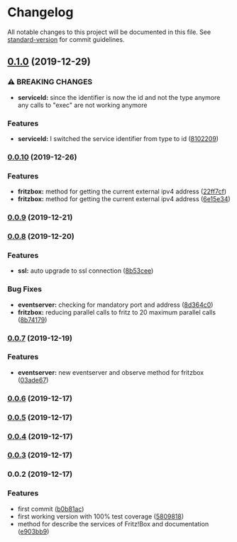 # Changelog

All notable changes to this project will be documented in this file. See [standard-version](https://github.com/conventional-changelog/standard-version) for commit guidelines.

## [0.1.0](https://gitlab.com/ulfalfa/fritzbox/compare/v0.0.10...v0.1.0) (2019-12-29)


### ⚠ BREAKING CHANGES

* **serviceId:** since the identifier is now the id and not the type anymore any calls to "exec" are
not working anymore

### Features

* **serviceId:** I switched the service identifier from type to id ([8102209](https://gitlab.com/ulfalfa/fritzbox/commit/810220965ede51cb122056a63570369fa5c33df9))

### [0.0.10](https://gitlab.com/ulfalfa/fritzbox/compare/v0.0.9...v0.0.10) (2019-12-26)


### Features

* **fritzbox:** method for getting the current external ipv4 address ([22ff7cf](https://gitlab.com/ulfalfa/fritzbox/commit/22ff7cf56b1f2b07438b543b7319709d58fc7ef0))
* **fritzbox:** method for getting the current external ipv4 address ([6e15e34](https://gitlab.com/ulfalfa/fritzbox/commit/6e15e34f7dea5cefe26279f98fb8dd876092387f))

### [0.0.9](https://gitlab.com/ulfalfa/fritzbox/compare/v0.0.8...v0.0.9) (2019-12-21)

### [0.0.8](https://gitlab.com/ulfalfa/fritzbox/compare/v0.0.7...v0.0.8) (2019-12-20)


### Features

* **ssl:** auto upgrade to ssl connection ([8b53cee](https://gitlab.com/ulfalfa/fritzbox/commit/8b53cee8b84ad4fbcf068bc73daf54af8637e4ff))


### Bug Fixes

* **eventserver:** checking for mandatory port and address ([8d364c0](https://gitlab.com/ulfalfa/fritzbox/commit/8d364c067b1e4ba204c096ae39dc4b9484b68de3))
* **fritzbox:** reducing parallel calls to fritz to 20 maximum parallel calls ([8b74179](https://gitlab.com/ulfalfa/fritzbox/commit/8b74179a14d1a1ea548b302f731f40b57a2cab8d))

### [0.0.7](https://gitlab.com/ulfalfa/fritzbox/compare/v0.0.6...v0.0.7) (2019-12-19)


### Features

* **eventserver:** new eventserver and observe method for fritzbox ([03ade67](https://gitlab.com/ulfalfa/fritzbox/commit/03ade671b9695532cf8b8236c357818967d63c46))

### [0.0.6](https://gitlab.com/ulfalfa/fritzbox/compare/v0.0.5...v0.0.6) (2019-12-17)

### [0.0.5](https://gitlab.com/ulfalfa/fritzbox/compare/v0.0.4...v0.0.5) (2019-12-17)

### [0.0.4](https://gitlab.com/ulfalfa/fritzbox/compare/v0.0.3...v0.0.4) (2019-12-17)

### [0.0.3](https://gitlab.com/ulfalfa/fritzbox/compare/v0.0.2...v0.0.3) (2019-12-17)

### 0.0.2 (2019-12-17)


### Features

* first commit ([b0b81ac](https://gitlab.com/ulfalfa/fritzbox/commit/b0b81acb6eb051feb5c561dfe4cd85d4f5ae8010))
* first working version with 100% test coverage ([5809818](https://gitlab.com/ulfalfa/fritzbox/commit/58098188d93953eaca6c1dbf3e27a4154ec56cf1))
* method for describe the services of Fritz!Box and documentation ([e903bb9](https://gitlab.com/ulfalfa/fritzbox/commit/e903bb93c3cc87ff9e7a5d914566069b3ac8ffad))
